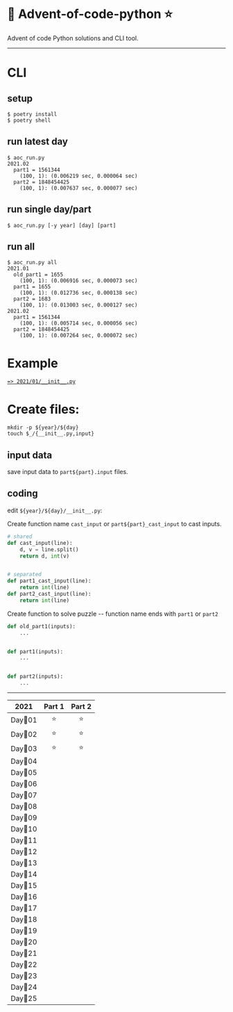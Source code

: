 # 🎄 Advent-of-code-python ⭐

Advent of code Python solutions and CLI tool.

---

# CLI

## setup

```
$ poetry install
$ poetry shell
```

## run latest day

```
$ aoc_run.py
2021.02
  part1 = 1561344
    (100, 1): (0.006219 sec, 0.000064 sec)
  part2 = 1848454425
    (100, 1): (0.007637 sec, 0.000077 sec)
```

## run single day/part

```
$ aoc_run.py [-y year] [day] [part]
```

## run all

```
$ aoc_run.py all
2021.01
  old_part1 = 1655
    (100, 1): (0.006916 sec, 0.000073 sec)
  part1 = 1655
    (100, 1): (0.012736 sec, 0.000138 sec)
  part2 = 1683
    (100, 1): (0.013003 sec, 0.000127 sec)
2021.02
  part1 = 1561344
    (100, 1): (0.005714 sec, 0.000056 sec)
  part2 = 1848454425
    (100, 1): (0.007264 sec, 0.000072 sec)
```

# Example

[`=> 2021/01/__init__.py`](2021/01/__init__.py)

# Create files:

```
mkdir -p ${year}/${day}
touch $_/{__init__.py,input}
```

## input data

save input data to `part${part}.input` files.

## coding

edit `${year}/${day}/__init__.py`:

Create function name `cast_input` or `part${part}_cast_input` to cast inputs.

```python
# shared
def cast_input(line):
    d, v = line.split()
    return d, int(v)


# separated
def part1_cast_input(line):
    return int(line)
def part2_cast_input(line):
    return int(line)
```

Create function to solve puzzle -- function name ends with `part1` or `part2`

```python
def old_part1(inputs):
    ...


def part1(inputs):
    ...


def part2(inputs):
    ...

```

---

|  2021   | Part 1 | Part 2 |
| :-----: | :----: | :----: |
| Day🎄01 |   ⭐   |   ⭐   |
| Day🎄02 |   ⭐   |   ⭐   |
| Day🎄03 |   ⭐   |   ⭐   |
| Day🎄04 |        |        |
| Day🎄05 |        |        |
| Day🎄06 |        |        |
| Day🎄07 |        |        |
| Day🎄08 |        |        |
| Day🎄09 |        |        |
| Day🎄10 |        |        |
| Day🎄11 |        |        |
| Day🎄12 |        |        |
| Day🎄13 |        |        |
| Day🎄14 |        |        |
| Day🎄15 |        |        |
| Day🎄16 |        |        |
| Day🎄17 |        |        |
| Day🎄18 |        |        |
| Day🎄19 |        |        |
| Day🎄20 |        |        |
| Day🎄21 |        |        |
| Day🎄22 |        |        |
| Day🎄23 |        |        |
| Day🎄24 |        |        |
| Day🎄25 |        |        |
